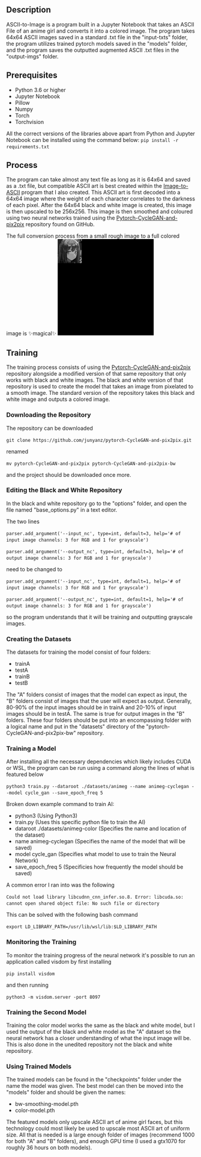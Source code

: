 ## Description
ASCII-to-Image is a program built in a Jupyter Notebook that takes an ASCII File of an anime girl and converts it into a colored image. The program takes 64x64 ASCII images saved in a standard .txt file in the "input-txts" folder, the program utilizes trained pytorch models saved in the "models" folder, and the program saves the outputted augmented ASCII .txt files in the "output-imgs" folder.
## Prerequisites
- Python 3.6 or higher
- Jupyter Notebook
- Pillow
- Numpy
- Torch
- Torchvision

All the correct versions of the libraries above apart from Python and Jupyter Notebook can be installed using the command below:
`pip install -r requirements.txt`
## Process
The program can take almost any text file as long as it is 64x64 and saved as a .txt file, but compatible ASCII art is best created within the [Image-to-ASCII](https://github.com/junyanz/pytorch-CycleGAN-and-pix2pix) program that I also created. This ASCII art is first decoded into a 64x64 image where the weight of each character correlates to the darkness of each pixel. After the 64x64 black and white image is created, this image is then upscaled to be 256x256. This image is then smoothed and coloured using two neural networks trained using the [Pytorch-CycleGAN-and-pix2pix](https://github.com/junyanz/pytorch-CycleGAN-and-pix2pix) repository found on GitHub.

The full conversion process from a small rough image to a full colored image is ✨magical✨
![Alt Text](documentation-support/supporting-gif.gif)
## Training
The training process consists of using the [Pytorch-CycleGAN-and-pix2pix](https://github.com/junyanz/pytorch-CycleGAN-and-pix2pix) repository alongside a modified version of that same repository that only works with black and white images. The black and white version of that repository is used to create the model that takes an image from pixelated to a smooth image. The standard version of the repository takes this black and white image and outputs a colored image. 
### Downloading the Repository
The repository can be downloaded

`git clone https://github.com/junyanz/pytorch-CycleGAN-and-pix2pix.git`

renamed 

`mv pytorch-CycleGAN-and-pix2pix pytorch-CycleGAN-and-pix2pix-bw`

and the project should be downloaded once more.
### Editing the Black and White Repository
In the black and white repository go to the "options" folder, and open the file named "base_options.py" in a text editor. 

The two lines

`parser.add_argument('--input_nc', type=int, default=3, help='# of input image channels: 3 for RGB and 1 for grayscale')`

`parser.add_argument('--output_nc', type=int, default=3, help='# of output image channels: 3 for RGB and 1 for grayscale')`

need to be changed to

`parser.add_argument('--input_nc', type=int, default=1, help='# of input image channels: 3 for RGB and 1 for grayscale')`

`parser.add_argument('--output_nc', type=int, default=1, help='# of output image channels: 3 for RGB and 1 for grayscale')`

so the program understands that it will be training and outputting grayscale images. 
### Creating the Datasets
The datasets for training the model consist of four folders:
- trainA
- testA
- trainB
- testB

The "A" folders consist of images that the model can expect as input, the "B" folders consist of images that the user will expect as output. Generally, 80-90% of the input images should be in trainA and 20-10% of input images should be in testA. The same is true for output images in the "B" folders. These four folders should be put into an encompassing folder with a logical name and put in the "datasets" directory of the "pytorch-CycleGAN-and-pix2pix-bw" repository. 
### Training a Model
After installing all the necessary dependencies which likely includes CUDA or WSL, the program can be run using a command along the lines of what is featured below

`python3 train.py --dataroot ./datasets/animeg --name animeg-cyclegan --model cycle_gan --save_epoch_freq 5`

Broken down example command to train AI:
- python3 (Using Python3)
- train.py (Uses this specific python file to train the AI)
- dataroot ./datasets/animeg-color (Specifies the name and location of the dataset)
- name animeg-cyclegan (Specifies the name of the model that will be saved)
- model cycle_gan (Specifies what model to use to train the Neural Network)
- save_epoch_freq 5 (Specificies how frequently the model should be saved)

A common error I ran into was the following

`Could not load library libcudnn_cnn_infer.so.8. Error: libcuda.so: cannot open shared object file: No such file or directory`

This can be solved with the following bash command

`export LD_LIBRARY_PATH=/usr/lib/wsl/lib:$LD_LIBRARY_PATH`
### Monitoring the Training
To monitor the training progress of the neural network it's possible to run an application called visdom by first installing

`pip install visdom`

and then running

`python3 -m visdom.server -port 8097`
### Training the Second Model
Training the color model works the same as the black and white model, but I used the output of the black and white model as the "A" dataset so the neural network has a closer understanding of what the input image will be. This is also done in the unedited repository not the black and white repository. 
### Using Trained Models
The trained models can be found in the "checkpoints" folder under the name the model was given. The best model can then be moved into the "models" folder and should be given the names:
- bw-smoothing-model.pth
- color-model.pth

The featured models only upscale ASCII art of anime girl faces, but this technology could most likely be used to upscale most ASCII art of uniform size. All that is needed is a large enough folder of images (recommend 1000 for both "A" and "B" folders), and enough GPU time (I used a gtx1070 for roughly 36 hours on both models).


